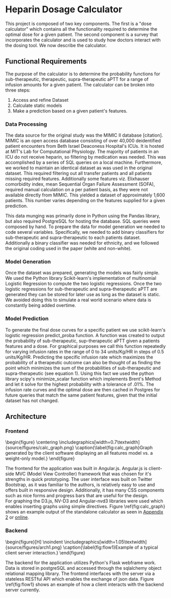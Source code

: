 # Heparin Dosage Calculator


<!-- ## Introduction -->

This project is composed of two key components. The first is a "dose calculator" which contains all the functionality required to determine the optimal dose for a given patient. The second component is a survey that incorporates the calculator and is used to study how doctors interact with the dosing tool. We now describe the calculator.

<!-- explain what it is - a standalone calculator, to familiar doctors with the technique.  -->
<!-- Goals of System   -->
<!-- - mobile ready...  -->
<!-- talk about user experience/ui design. -->

## Functional Requirements 
The purpose of the calculator is to determine the probability functions for sub-therapeutic, therapeutic, supra-therapeutic aPTT for a range of infusion amounts for a given patient. The calculator can be broken into three steps:  
1. Access and refine Dataset  
2. Calculate static models  
3. Make a prediction based on a given patient's features. 

### Data Processing

The data source for the original study was the MIMIC II database [citation]. MIMIC is an open access database consisting of over 40,000 deidentified patient encounters from Beth Israel Deaconess Hospital's ICUs. It is hosted at MIT's Lab for Computational Physiology. The majority of patients in an ICU do not receive heparin, so filtering by medication was needed. This was accomplished by a series of SQL queries on a local machine. Furthermore, we worked to maintain an identical dataset as was used in the original dataset. This required filtering out all transfer patients and all patients missing required features. Additionally some features viz. Elixhauser comorbidity index, mean Sequential Organ Failure Assessment (SOFA), required manual calculation on a per patient basis, as they were not available directly from MIMIC. This yielded a dataset of approximately 1,600 patients. This number varies depending on the features supplied for a given prediction.  

This data munging was primarily done in Python using the Pandas library, but also required PostgreSQL for hosting the database. SQL queries were composed by hand. To prepare the data for model generation we needed to code several variables. Specifically, we needed to add binary classifiers for sub-therapeutic and supra-therapeutic to each patients dataset. Additionally a binary classifier was needed for ethnicity, and we followed the original coding used in the paper (white and non-white). 

<!-- 
talk about mimic ii / iii - was it, wheres it from etc. 
what is needed to get a cohort
what else you need to look up to get a full dataset
that i ended up getting dataset from Mohammad
that i needed to filter... started with 4,000, got down to x patients by filtering 
out transfers etc. 

then talk about tech I used to do this
- python, numphy, sql, etc... 
  -->

### Model Generation

Once the dataset was prepared, generating the models was fairly simple. We used the Python library Scikit-learn's implementation of multinomial Logistic Regression to compute the two logistic regressions. Once the two logistic regressions for sub-therapeutic and supra-therapeutic aPTT are generated they can be stored for later use as long as the dataset is static. We avoided doing this to simulate a real world scenario where data is constantly being added overtime. 
<!-- 
need to generate the 2 models using the features in python and x function calls.

 -->
  
### Model Prediction

To generate the final dose curves for a specific patient we use scikit-learn's logistic regression predict_proba function. A function was created to output the probability of sub-therapeutic, sup-therapeutic aPTT given a patients features and a dose. For graphical purposes we call this function repeatedly for varying infusion rates in the range of 0 to 34 units/Kg/HR in steps of 0.5 units/Kg/HR. Predicting the specific infusion rate which maximizes the probability of a therapeutic outcome can also be thought of as finding the point which minimizes the sum of the probabilities of sub-therapeutic and supra-therapeutic (see equation 1). Using this fact we used the python library scipy's minimize_scalar function which implements Brent's Method and let it solve for the highest probability with a tolerance of .01%. The infusion rate curves and the optimal dose are then cached in Postgres for future queries that match the same patient features, given that the initial dataset has not changed.    


<!-- from scipy.optimize import minimize_scalar -->

<!-- from sklearn.linear_model import LogisticRegression -->
<!-- 
talk about how I used a loop to create the dose curve
talk about how I used the maximization function to maximize the probability of therapeutic 
 -->

## Architecture 
<!-- maybe include a diagram -->

<!-- Figure \ref{ref_a_figure} shows how to add a figure. Donec ut lacinia nibh. Nam tincidunt augue et tristique cursus. Vestibulum sagittis odio nisl, a malesuada turpis blandit quis. Cras ultrices metus tempor laoreet sodales. Nam molestie ipsum ac imperdiet laoreet. Pellentesque habitant morbi tristique senectus et netus et malesuada fames ac turpis egestas. -->

### Frontend 


\begin{figure}
\centering
\includegraphics[width=0.7\textwidth]{source/figures/calc_graph.png}
\caption{\label{fig:calc_graph}Graph generated by the client software displaying an all features model vs. a weight-only model.}
\end{figure}

The frontend for the application was built in Angular.js. Angular.js is client-side MVC (Model View Controller) framework that was chosen for it's strengths in quick prototyping. The user interface was built on Twitter Bootstrap, as it was familiar to the authors, is relatively easy to use and offers built in responsive design. Additionally, it has many CSS components such as nice forms and progress bars that are useful for the design.  
For graphing the D3.js, NV-D3 and Angular-nvd3 libraries were used which enables inserting graphs using simple directives. Figure \ref{fig:calc_graph} shows an example output of the standalone calculator as seen in [Appendix 2](#appendix-2-application-user-interface) or 
[online](https://hepstack-stage.herokuapp.com/#/calc). 

<!-- explain this is a standalone version
include screen shot maybe? 
explain how user interacts with this on the frontend 
explain how frontend was built 
	angular, bootstrap, nvd3, etc...
 -->

### Backend  


\begin{figure}[H]
\noindent
\includegraphics[width=1.05\textwidth]{source/figures/arch1.png}
\caption{\label{fig:flow1}Example of a typical client server interaction.}
\end{figure}

The backend for the application utilizes Python's Flask webframe work. Data is stored in postgreSQL and accessed through the sqlalchemy object relational mapping library. The frontend interfaces with the server via a stateless RESTful API which enables the exchange of json data. Figure \ref{fig:flow1} shows an example of how a client interacts with the backend server currently. 

<!-- 

explain how frontend and backend connect
what calls are made, idk. 

 -->






<!-- architecture here... include a figure.F igure \ref{ref_a_figure} shows how to add a figure. Donec ut lacinia nibh. Nam tincidunt augue et tristique cursus. Vestibulum sagittis odio nisl, a malesuada turpis blandit quis. Cras ultrices metus tempor laoreet sodales. Nam molestie ipsum ac imperdiet laoreet. Pellentesque habitant morbi tristique senectus et netus et malesuada fames ac turpis egestas. -->

<!-- ![RV Calypso is a former British Royal Navy minesweeper converted into a research vessel for the oceanographic researcher Jacques-Yves Cousteau. It was equipped with a mobile laboratory for underwater field research. \label{ref_a_figure}](source/figures/example_figure.pdf) -->

<!-- ## Implementation  -->

<!-- talk about the stack, tools used etc.  -->
<!-- talk about how the tools used helped ensure rapid prototyping and good ui.  -->

<!-- blank lines at end -necessary for template -->

